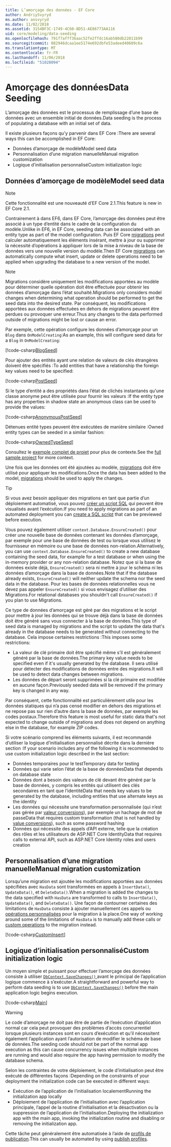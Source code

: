 ```yaml
---
title: L’amorçage des données - EF Core
author: AndriySvyryd
ms.author: ansvyryd
ms.date: 11/02/2018
ms.assetid: 3154BF3C-1749-4C60-8D51-AE86773AA116
uid: core/modeling/data-seeding
ms.openlocfilehash: 791f7afff36aac52fe2ffdc16ab580db22011b99
ms.sourcegitcommit: 082946dcaa1ee5174e692dbfe53adeed40609c6a
ms.translationtype: MT
ms.contentlocale: fr-FR
ms.lasthandoff: 11/06/2018
ms.locfileid: "51028094"
---
```

# <a name="data-seeding"></a><span data-ttu-id="b0b8e-102">Amorçage des données</span><span class="sxs-lookup"><span data-stu-id="b0b8e-102">Data Seeding</span></span>

<span data-ttu-id="b0b8e-103">L’amorçage des données est le processus de remplissage d’une base de données avec un ensemble initial de données.</span><span class="sxs-lookup"><span data-stu-id="b0b8e-103">Data seeding is the process of populating a database with an initial set of data.</span></span>

<span data-ttu-id="b0b8e-104">Il existe plusieurs façons qu'y parvenir dans EF Core :</span><span class="sxs-lookup"><span data-stu-id="b0b8e-104">There are several ways this can be accomplished in EF Core:</span></span>
* <span data-ttu-id="b0b8e-105">Données d’amorçage de modèle</span><span class="sxs-lookup"><span data-stu-id="b0b8e-105">Model seed data</span></span>
* <span data-ttu-id="b0b8e-106">Personnalisation d’une migration manuelle</span><span class="sxs-lookup"><span data-stu-id="b0b8e-106">Manual migration customization</span></span>
* <span data-ttu-id="b0b8e-107">Logique d’initialisation personnalisé</span><span class="sxs-lookup"><span data-stu-id="b0b8e-107">Custom initialization logic</span></span>

## <a name="model-seed-data"></a><span data-ttu-id="b0b8e-108">Données d’amorçage de modèle</span><span class="sxs-lookup"><span data-stu-id="b0b8e-108">Model seed data</span></span>

> [!NOTE]
> <span data-ttu-id="b0b8e-109">Cette fonctionnalité est une nouveauté d’EF Core 2.1.</span><span class="sxs-lookup"><span data-stu-id="b0b8e-109">This feature is new in EF Core 2.1.</span></span>

<span data-ttu-id="b0b8e-110">Contrairement à dans EF6, dans EF Core, l’amorçage des données peut être associé à un type d’entité dans le cadre de la configuration du modèle.</span><span class="sxs-lookup"><span data-stu-id="b0b8e-110">Unlike in EF6, in EF Core, seeding data can be associated with an entity type as part of the model configuration.</span></span> <span data-ttu-id="b0b8e-111">Puis EF Core [migrations](xref:core/managing-schemas/migrations/index) peut calculer automatiquement les éléments insérant, mettre à jour ou supprimer la nécessité d’opérations à appliquer lors de la mise à niveau de la base de données vers une nouvelle version du modèle.</span><span class="sxs-lookup"><span data-stu-id="b0b8e-111">Then EF Core [migrations](xref:core/managing-schemas/migrations/index) can automatically compute what insert, update or delete operations need to be applied when upgrading the database to a new version of the model.</span></span>

> [!NOTE]
> <span data-ttu-id="b0b8e-112">Migrations considère uniquement les modifications apportées au modèle pour déterminer quelle opération doit être effectuée pour obtenir les données d’amorçage dans l’état souhaité.</span><span class="sxs-lookup"><span data-stu-id="b0b8e-112">Migrations only considers model changes when determining what operation should be performed to get the seed data into the desired state.</span></span> <span data-ttu-id="b0b8e-113">Par conséquent, les modifications apportées aux données effectuées en dehors de migrations peuvent être perdues ou provoquer une erreur.</span><span class="sxs-lookup"><span data-stu-id="b0b8e-113">Thus any changes to the data performed outside of migrations might be lost or cause an error.</span></span>

<span data-ttu-id="b0b8e-114">Par exemple, cette opération configure les données d’amorçage pour un `Blog` dans `OnModelCreating`:</span><span class="sxs-lookup"><span data-stu-id="b0b8e-114">As an example, this will configure seed data for a `Blog` in `OnModelCreating`:</span></span>

[!code-csharp[BlogSeed](../../../samples/core/Modeling/DataSeeding/DataSeedingContext.cs?name=BlogSeed)]

<span data-ttu-id="b0b8e-115">Pour ajouter des entités ayant une relation de valeurs de clés étrangères doivent être spécifiés :</span><span class="sxs-lookup"><span data-stu-id="b0b8e-115">To add entities that have a relationship the foreign key values need to be specified:</span></span>

[!code-csharp[PostSeed](../../../samples/core/Modeling/DataSeeding/DataSeedingContext.cs?name=PostSeed)]

<span data-ttu-id="b0b8e-116">Si le type d’entité a des propriétés dans l’état de clichés instantanés qu'une classe anonyme peut être utilisée pour fournir les valeurs :</span><span class="sxs-lookup"><span data-stu-id="b0b8e-116">If the entity type has any properties in shadow state an anonymous class can be used to provide the values:</span></span>

[!code-csharp[AnonymousPostSeed](../../../samples/core/Modeling/DataSeeding/DataSeedingContext.cs?name=AnonymousPostSeed)]

<span data-ttu-id="b0b8e-117">Détenues entité types peuvent être exécutées de manière similaire :</span><span class="sxs-lookup"><span data-stu-id="b0b8e-117">Owned entity types can be seeded in a similar fashion:</span></span>

[!code-csharp[OwnedTypeSeed](../../../samples/core/Modeling/DataSeeding/DataSeedingContext.cs?name=OwnedTypeSeed)]

<span data-ttu-id="b0b8e-118">Consultez le [exemple complet de projet](https://github.com/aspnet/EntityFramework.Docs/tree/master/samples/core/Modeling/DataSeeding) pour plus de contexte.</span><span class="sxs-lookup"><span data-stu-id="b0b8e-118">See the [full sample project](https://github.com/aspnet/EntityFramework.Docs/tree/master/samples/core/Modeling/DataSeeding) for more context.</span></span>

<span data-ttu-id="b0b8e-119">Une fois que les données ont été ajoutées au modèle, [migrations](xref:core/managing-schemas/migrations/index) doit être utilisé pour appliquer les modifications.</span><span class="sxs-lookup"><span data-stu-id="b0b8e-119">Once the data has been added to the model, [migrations](xref:core/managing-schemas/migrations/index) should be used to apply the changes.</span></span>

> [!TIP]
> <span data-ttu-id="b0b8e-120">Si vous avez besoin appliquer des migrations en tant que partie d’un déploiement automatisé, vous pouvez [créer un script SQL](xref:core/managing-schemas/migrations/index#generate-sql-scripts) qui peuvent être visualisés avant l’exécution.</span><span class="sxs-lookup"><span data-stu-id="b0b8e-120">If you need to apply migrations as part of an automated deployment you can [create a SQL script](xref:core/managing-schemas/migrations/index#generate-sql-scripts) that can be previewed before execution.</span></span>

<span data-ttu-id="b0b8e-121">Vous pouvez également utiliser `context.Database.EnsureCreated()` pour créer une nouvelle base de données contenant les données d’amorçage, par exemple pour une base de données de test ou lorsque vous utilisez le fournisseur en mémoire ou une base de données non-relation.</span><span class="sxs-lookup"><span data-stu-id="b0b8e-121">Alternatively, you can use `context.Database.EnsureCreated()` to create a new database containing the seed data, for example for a test database or when using the in-memory provider or any non-relation database.</span></span> <span data-ttu-id="b0b8e-122">Notez que si la base de données existe déjà, `EnsureCreated()` sera ni mettre à jour le schéma ni les données d’amorçage dans la base de données.</span><span class="sxs-lookup"><span data-stu-id="b0b8e-122">Note that if the database already exists, `EnsureCreated()` will neither update the schema nor the seed data in the database.</span></span> <span data-ttu-id="b0b8e-123">Pour les bases de données relationnelles vous ne devez pas appeler `EnsureCreated()` si vous envisagez d’utiliser des Migrations.</span><span class="sxs-lookup"><span data-stu-id="b0b8e-123">For relational databases you shouldn't call `EnsureCreated()` if you plan to use Migrations.</span></span>

<span data-ttu-id="b0b8e-124">Ce type de données d’amorçage est géré par des migrations et le script pour mettre à jour les données qui se trouve déjà dans la base de données doit être généré sans vous connecter à la base de données.</span><span class="sxs-lookup"><span data-stu-id="b0b8e-124">This type of seed data is managed by migrations and the script to update the data that's already in the database needs to be generated without connecting to the database.</span></span> <span data-ttu-id="b0b8e-125">Cela impose certaines restrictions :</span><span class="sxs-lookup"><span data-stu-id="b0b8e-125">This imposes some restrictions:</span></span>
* <span data-ttu-id="b0b8e-126">La valeur de clé primaire doit être spécifié même s’il est généralement généré par la base de données.</span><span class="sxs-lookup"><span data-stu-id="b0b8e-126">The primary key value needs to be specified even if it's usually generated by the database.</span></span> <span data-ttu-id="b0b8e-127">Il sera utilisé pour détecter des modifications de données entre des migrations.</span><span class="sxs-lookup"><span data-stu-id="b0b8e-127">It will be used to detect data changes between migrations.</span></span>
* <span data-ttu-id="b0b8e-128">Les données de départ seront supprimées si la clé primaire est modifiée en aucune façon.</span><span class="sxs-lookup"><span data-stu-id="b0b8e-128">Previously seeded data will be removed if the primary key is changed in any way.</span></span>

<span data-ttu-id="b0b8e-129">Par conséquent, cette fonctionnalité est particulièrement utile pour les données statiques qui n’a pas censé modifier en dehors des migrations et ne repose pas sur rien d’autre dans la base de données, par exemple les codes postaux.</span><span class="sxs-lookup"><span data-stu-id="b0b8e-129">Therefore this feature is most useful for static data that's not expected to change outside of migrations and does not depend on anything else in the database, for example ZIP codes.</span></span>

<span data-ttu-id="b0b8e-130">Si votre scénario comprend les éléments suivants, il est recommandé d’utiliser la logique d’initialisation personnalisé décrite dans la dernière section :</span><span class="sxs-lookup"><span data-stu-id="b0b8e-130">If your scenario includes any of the following it is recommended to use custom initialization logic described in the last section:</span></span>
* <span data-ttu-id="b0b8e-131">Données temporaires pour le test</span><span class="sxs-lookup"><span data-stu-id="b0b8e-131">Temporary data for testing</span></span>
* <span data-ttu-id="b0b8e-132">Données qui varie selon l’état de la base de données</span><span class="sxs-lookup"><span data-stu-id="b0b8e-132">Data that depends on database state</span></span>
* <span data-ttu-id="b0b8e-133">Données dont a besoin des valeurs de clé devant être généré par la base de données, y compris les entités qui utilisent des clés secondaires en tant que l’identité</span><span class="sxs-lookup"><span data-stu-id="b0b8e-133">Data that needs key values to be generated by the database, including entities that use alternate keys as the identity</span></span>
* <span data-ttu-id="b0b8e-134">Les données qui nécessite une transformation personnalisée (qui n’est pas gérée par [valeur conversions](xref:core/modeling/value-conversions)), par exemple un hachage de mot de passe</span><span class="sxs-lookup"><span data-stu-id="b0b8e-134">Data that requires custom transformation (that is not handled by [value conversions](xref:core/modeling/value-conversions)), such as some password hashing</span></span>
* <span data-ttu-id="b0b8e-135">Données qui nécessite des appels d’API externe, telle que la création des rôles et les utilisateurs de ASP.NET Core Identity</span><span class="sxs-lookup"><span data-stu-id="b0b8e-135">Data that requires calls to external API, such as ASP.NET Core Identity roles and users creation</span></span>

## <a name="manual-migration-customization"></a><span data-ttu-id="b0b8e-136">Personnalisation d’une migration manuelle</span><span class="sxs-lookup"><span data-stu-id="b0b8e-136">Manual migration customization</span></span>

<span data-ttu-id="b0b8e-137">Lorsqu’une migration est ajoutée les modifications apportées aux données spécifiées avec `HasData` sont transformées en appels à `InsertData()`, `UpdateData()`, et `DeleteData()`.</span><span class="sxs-lookup"><span data-stu-id="b0b8e-137">When a migration is added the changes to the data specified with `HasData` are transformed to calls to `InsertData()`, `UpdateData()`, and `DeleteData()`.</span></span> <span data-ttu-id="b0b8e-138">Une façon de contourner certaines des limitations de `HasData` consiste à ajouter manuellement ces appels ou [opérations personnalisées](xref:core/managing-schemas/migrations/operations) pour la migration à la place.</span><span class="sxs-lookup"><span data-stu-id="b0b8e-138">One way of working around some of the limitations of `HasData` is to manually add these calls or [custom operations](xref:core/managing-schemas/migrations/operations) to the migration instead.</span></span>

[!code-csharp[CustomInsert](../../../samples/core/Modeling/DataSeeding/Migrations/20181102235626_Initial.cs?name=CustomInsert)]

## <a name="custom-initialization-logic"></a><span data-ttu-id="b0b8e-139">Logique d’initialisation personnalisé</span><span class="sxs-lookup"><span data-stu-id="b0b8e-139">Custom initialization logic</span></span>

<span data-ttu-id="b0b8e-140">Un moyen simple et puissant pour effectuer l’amorçage des données consiste à utiliser [ `DbContext.SaveChanges()` ](xref:core/saving/index) avant le principal de l’application logique commence à s’exécuter.</span><span class="sxs-lookup"><span data-stu-id="b0b8e-140">A straightforward and powerful way to perform data seeding is to use [`DbContext.SaveChanges()`](xref:core/saving/index) before the main application logic begins execution.</span></span>

[!code-csharp[Main](../../../samples/core/Modeling/DataSeeding/Program.cs?name=CustomSeeding)]

> [!WARNING]
> <span data-ttu-id="b0b8e-141">Le code d’amorçage ne doit pas être de partie de l’exécution d’application normal car cela peut provoquer des problèmes d’accès concurrentiel lorsque plusieurs instances sont en cours d’exécution et qu’il nécessitent également l’application ayant l’autorisation de modifier le schéma de base de données.</span><span class="sxs-lookup"><span data-stu-id="b0b8e-141">The seeding code should not be part of the normal app execution as this can cause concurrency issues when multiple instances are running and would also require the app having permission to modify the database schema.</span></span>

<span data-ttu-id="b0b8e-142">Selon les contraintes de votre déploiement, le code d’initialisation peut être exécuté de différentes façons :</span><span class="sxs-lookup"><span data-stu-id="b0b8e-142">Depending on the constraints of your deployment the initialization code can be executed in different ways:</span></span>
* <span data-ttu-id="b0b8e-143">Exécution de l’application de l’initialisation localement</span><span class="sxs-lookup"><span data-stu-id="b0b8e-143">Running the initialization app locally</span></span>
* <span data-ttu-id="b0b8e-144">Déploiement de l’application de l’initialisation avec l’application principale, l’appel de la routine d’initialisation et la désactivation ou la suppression de l’application de l’initialisation.</span><span class="sxs-lookup"><span data-stu-id="b0b8e-144">Deploying the initialization app with the main app, invoking the initialization routine and disabling or removing the initialization app.</span></span>

<span data-ttu-id="b0b8e-145">Cette tâche peut généralement être automatisée à l’aide de [profils de publication](https://docs.microsoft.com/en-us/aspnet/core/host-and-deploy/visual-studio-publish-profiles).</span><span class="sxs-lookup"><span data-stu-id="b0b8e-145">This can usually be automated by using [publish profiles](https://docs.microsoft.com/en-us/aspnet/core/host-and-deploy/visual-studio-publish-profiles).</span></span>
